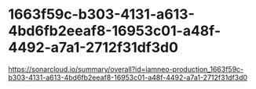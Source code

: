 # 1663f59c-b303-4131-a613-4bd6fb2eeaf8-16953c01-a48f-4492-a7a1-2712f31df3d0
https://sonarcloud.io/summary/overall?id=iamneo-production_1663f59c-b303-4131-a613-4bd6fb2eeaf8-16953c01-a48f-4492-a7a1-2712f31df3d0
